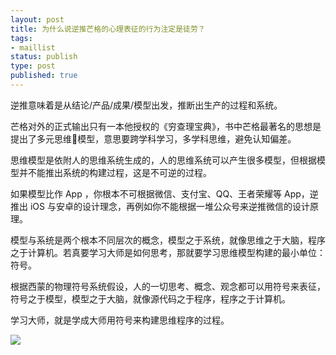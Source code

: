 ```yaml
--- 
layout: post
title: 为什么说逆推芒格的心理表征的行为注定是徒劳？
tags: 
- maillist
status: publish
type: post
published: true
---
```


逆推意味着是从结论/产品/成果/模型出发，推断出生产的过程和系统。

芒格对外的正式输出只有一本他授权的《穷查理宝典》，书中芒格最著名的思想是提出了多元思维模型，意思要跨学科学习，多学科思维，避免认知偏差。

思维模型是依附人的思维系统生成的，人的思维系统可以产生很多模型，但根据模型并不能推出系统的构建过程，这是不可逆的过程。

如果模型比作 App ，你根本不可根据微信、支付宝、QQ、王者荣耀等 App，逆推出 iOS 与安卓的设计理念，再例如你不能根据一堆公众号来逆推微信的设计原理。

模型与系统是两个根本不同层次的概念，模型之于系统，就像思维之于大脑，程序之于计算机。若真要学习大师是如何思考，那就要学习思维模型构建的最小单位：符号。

根据西蒙的物理符号系统假设，人的一切思考、概念、观念都可以用符号来表征，符号之于模型，模型之于大脑，就像源代码之于程序，程序之于计算机。

学习大师，就是学成大师用符号来构建思维程序的过程。

![](http://openmindclub.qiniudn.com/omt/PhysicalSymbolSystem.jpg)

